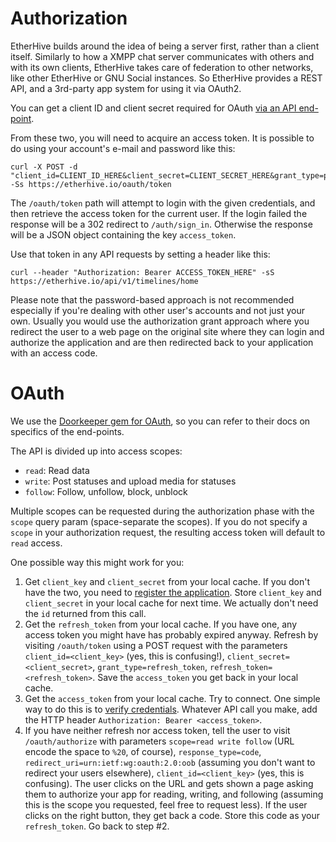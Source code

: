 Authorization
=============

EtherHive builds around the idea of being a server first, rather than a client itself. Similarly to how a XMPP chat server communicates with others and with its own clients, EtherHive takes care of federation to other networks, like other EtherHive or GNU Social instances. So EtherHive provides a REST API, and a 3rd-party app system for using it via OAuth2.

You can get a client ID and client secret required for OAuth [via an API end-point](API.md#apps).

From these two, you will need to acquire an access token. It is possible to do using your account's e-mail and password like this:

    curl -X POST -d "client_id=CLIENT_ID_HERE&client_secret=CLIENT_SECRET_HERE&grant_type=password&username=YOUR_EMAIL&password=YOUR_PASSWORD" -Ss https://etherhive.io/oauth/token

The `/oauth/token` path will attempt to login with the given credentials, and then retrieve the access token for the current user. If the login failed the response will be a 302 redirect to `/auth/sign_in`. Otherwise the response will be a JSON object containing the key `access_token`.

Use that token in any API requests by setting a header like this:

    curl --header "Authorization: Bearer ACCESS_TOKEN_HERE" -sS https://etherhive.io/api/v1/timelines/home

Please note that the password-based approach is not recommended especially if you're dealing with other user's accounts and not just your own. Usually you would use the authorization grant approach where you redirect the user to a web page on the original site where they can login and authorize the application and are then redirected back to your application with an access code.

OAuth
=====

We use the [Doorkeeper gem for OAuth](https://github.com/doorkeeper-gem/doorkeeper/wiki), so you can refer to their docs on specifics of the end-points.

The API is divided up into access scopes:

- `read`: Read data
- `write`: Post statuses and upload media for statuses
- `follow`: Follow, unfollow, block, unblock

Multiple scopes can be requested during the authorization phase with the `scope` query param (space-separate the scopes). If you do not specify a `scope` in your authorization request, the resulting access token will default to `read` access.

One possible way this might work for you:

1. Get `client_key` and `client_secret` from your local cache. If you don't have the two, you need to [register the application](https://github.com/tootsuite/documentation/blob/master/Using-the-API/API.md#registering-an-application). Store `client_key` and `client_secret` in your local cache for next time. We actually don't need the `id` returned from this call.
1. Get the `refresh_token` from your local cache. If you have one, any access token you might have has probably expired anyway. Refresh by visiting `/oauth/token` using a POST request with the parameters `client_id=<client_key>` (yes, this is confusing!), `client_secret=<client_secret>`, `grant_type=refresh_token`, `refresh_token=<refresh_token>`. Save the `access_token` you get back in your local cache.
1. Get the `access_token` from your local cache. Try to connect. One simple way to do this is to [verify credentials](https://github.com/tootsuite/documentation/blob/master/Using-the-API/API.md#getting-the-current-user). Whatever API call you make, add the HTTP header `Authorization: Bearer <access_token>`.
1. If you have neither refresh nor access token, tell the user to visit `/oauth/authorize` with parameters `scope=read write follow` (URL encode the space to `%20`, of course), `response_type=code`, `redirect_uri=urn:ietf:wg:oauth:2.0:oob` (assuming you don't want to redirect your users elsewhere), `client_id=<client_key>` (yes, this is confusing). The user clicks on the URL and gets shown a page asking them to authorize your app for reading, writing, and following (assuming this is the scope you requested, feel free to request less). If the user clicks on the right button, they get back a code. Store this code as your `refresh_token`. Go back to step #2.